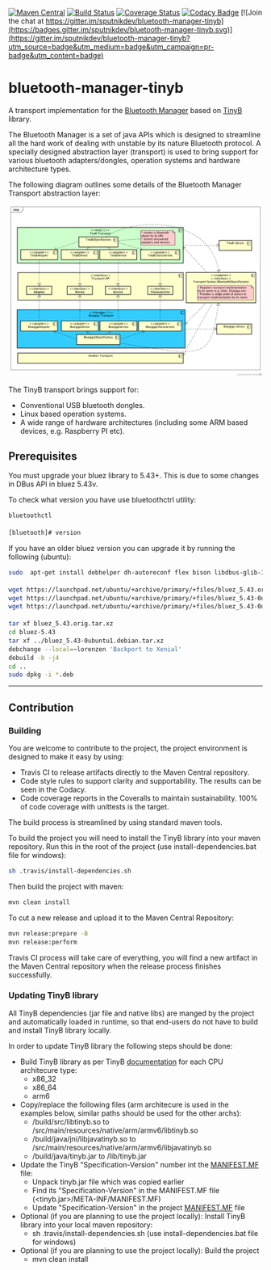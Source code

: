 [![Maven Central](https://img.shields.io/maven-central/v/org.sputnikdev/bluetooth-manager-tinyb.svg)](https://mvnrepository.com/artifact/org.sputnikdev/bluetooth-manager-tinyb)
[![Build Status](https://travis-ci.org/sputnikdev/bluetooth-manager-tinyb.svg?branch=master)](https://travis-ci.org/sputnikdev/bluetooth-manager-tinyb)
[![Coverage Status](https://coveralls.io/repos/github/sputnikdev/bluetooth-manager-tinyb/badge.svg?branch=master)](https://coveralls.io/github/sputnikdev/bluetooth-manager-tinyb?branch=master)
[![Codacy Badge](https://api.codacy.com/project/badge/Grade/478caa4b9498441f89bd1a880b7f8b53)](https://www.codacy.com/app/vkolotov/bluetooth-manager-tinyb?utm_source=github.com&amp;utm_medium=referral&amp;utm_content=sputnikdev/bluetooth-manager-tinyb&amp;utm_campaign=Badge_Grade)
[![Join the chat at https://gitter.im/sputnikdev/bluetooth-manager-tinyb](https://badges.gitter.im/sputnikdev/bluetooth-manager-tinyb.svg)](https://gitter.im/sputnikdev/bluetooth-manager-tinyb?utm_source=badge&utm_medium=badge&utm_campaign=pr-badge&utm_content=badge)
# bluetooth-manager-tinyb
A transport implementation for the [Bluetooth Manager](https://github.com/sputnikdev/bluetooth-manager) based on [TinyB](https://github.com/intel-iot-devkit/tinyb) library.

The Bluetooth Manager is a set of java APIs which is designed to streamline all the hard work of dealing with unstable 
by its nature Bluetooth protocol. A specially designed abstraction layer (transport) is used to bring support 
for various bluetooth adapters/dongles, operation systems and hardware architecture types.

The following diagram outlines some details of the Bluetooth Manager Transport abstraction layer:

![Transport diagram](bm-transport-abstraction-layer.png?raw=true "Bluetooth Manager Transport abstraction layer")

The TinyB transport brings support for:
 * Conventional USB bluetooth dongles. 
 * Linux based operation systems.
 * A wide range of hardware architectures (including some ARM based devices, e.g. Raspberry PI etc).

## Prerequisites

You must upgrade your bluez library to 5.43+. This is due to some changes in DBus API in bluez 5.43v.

To check what version you have use bluetoothctrl utility:
```sh
bluetoothctl

[bluetooth]# version
```
 
If you have an older bluez version you can upgrade it by running the following (ubuntu):

```sh
sudo  apt-get install debhelper dh-autoreconf flex bison libdbus-glib-1-dev libglib2.0-dev  libcap-ng-dev libudev-dev libreadline-dev libical-dev check dh-systemd libebook1.2-dev

wget https://launchpad.net/ubuntu/+archive/primary/+files/bluez_5.43.orig.tar.xz
wget https://launchpad.net/ubuntu/+archive/primary/+files/bluez_5.43-0ubuntu1.debian.tar.xz
wget https://launchpad.net/ubuntu/+archive/primary/+files/bluez_5.43-0ubuntu1.dsc

tar xf bluez_5.43.orig.tar.xz
cd bluez-5.43
tar xf ../bluez_5.43-0ubuntu1.debian.tar.xz
debchange --local=~lorenzen 'Backport to Xenial'
debuild -b -j4
cd ..
sudo dpkg -i *.deb
```

---
## Contribution

### Building

You are welcome to contribute to the project, the project environment is designed to make it easy by using:
* Travis CI to release artifacts directly to the Maven Central repository.
* Code style rules to support clarity and supportability. The results can be seen in the Codacy. 
* Code coverage reports in the Coveralls to maintain sustainability. 100% of code coverage with unittests is the target.

The build process is streamlined by using standard maven tools. 

To build the project you will need to install the TinyB library into your maven repository. Run this in the root of the project (use install-dependencies.bat file for windows):
```sh
sh .travis/install-dependencies.sh
```

Then build the project with maven:
```bash
mvn clean install
```

To cut a new release and upload it to the Maven Central Repository:
```bash
mvn release:prepare -B
mvn release:perform
```
Travis CI process will take care of everything, you will find a new artifact in the Maven Central repository when the release process finishes successfully.

### Updating TinyB library

All TinyB dependencies (jar file and native libs) are manged by the project and automatically loaded in runtime, so that end-users do not have to build and install TinyB library locally.

In order to update TinyB library the following steps should be done:
* Build TinyB library as per TinyB [documentation](https://github.com/intel-iot-devkit/tinyb#using-tinyb) for each CPU architecure type:
  * x86_32
  * x86_64
  * arm6
* Copy/replace the following files (arm architecure is used in the examples below, similar paths should be used for the other archs):
  * <tinyb>/build/src/libtinyb.so to <project root>/src/main/resources/native/arm/armv6/libtinyb.so
  * <tinyb>/build/java/jni/libjavatinyb.so to <project root>/src/main/resources/native/arm/armv6/libjavatinyb.so
  * <tinyb>/build/java/tinyb.jar to <project root>/lib/tinyb.jar
* Update the TinyB "Specification-Version" number int the [MANIFEST.MF](https://github.com/sputnikdev/bluetooth-manager-tinyb/blob/master/src/main/resources/META-INF/MANIFEST.MF) file:
  * Unpack tinyb.jar file which was copied earlier
  * Find its "Specification-Version" in the MANIFEST.MF file (<tinyb.jar>/META-INF/MANIFEST.MF)
  * Update "Specification-Version" in the project [MANIFEST.MF](https://github.com/sputnikdev/bluetooth-manager-tinyb/blob/master/src/main/resources/META-INF/MANIFEST.MF) file
* Optional (if you are planning to use the project locally): Install TinyB library into your local maven repository:
  * sh .travis/install-dependencies.sh (use install-dependencies.bat file for windows)
* Optional (if you are planning to use the project locally): Build the project
  * mvn clean install